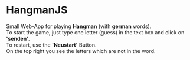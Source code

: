 # HangmanJS

Small Web-App for playing <strong>Hangman</strong> (with <strong>german</strong> words).<br>
To start the game, just type one letter (guess) in the text box and click on <strong>'senden'</strong>.<br>
To restart, use the <strong>'Neustart'</strong> Button.<br>
On the top right you see the letters which are not in the word.
